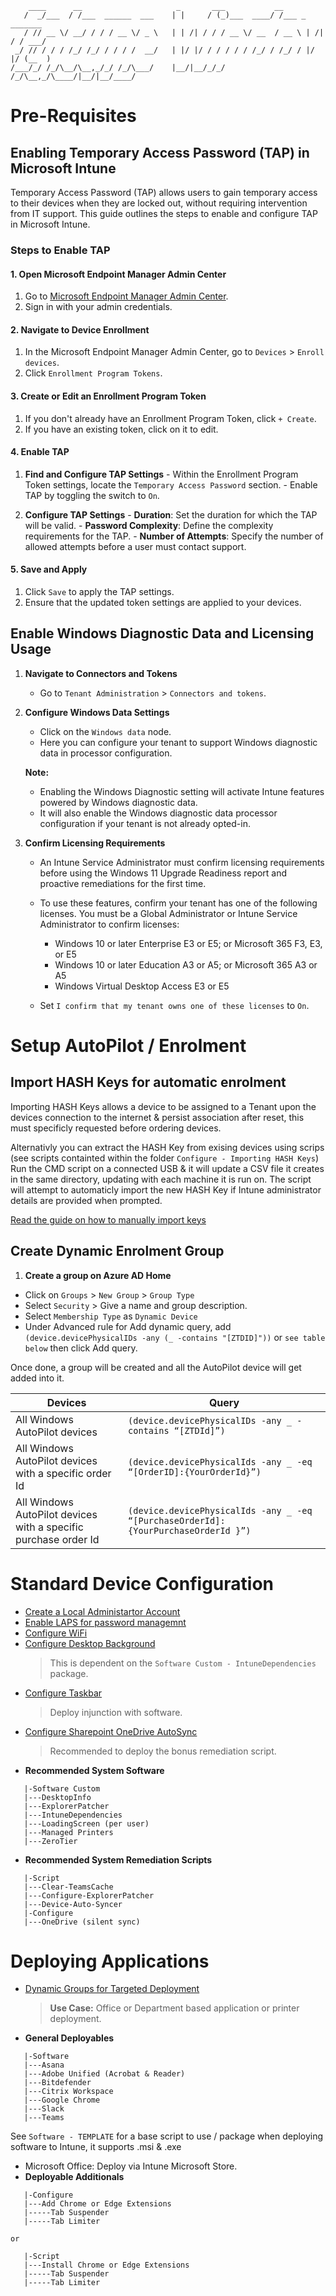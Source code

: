         ____      __                     _       ___           __                  
       /  _/___  / /___  ______  ___    | |     / (_)___  ____/ /___ _      _______
       / // __ \/ __/ / / / __ \/ _ \   | | /| / / / __ \/ __  / __ \ | /| / / ___/
     _/ // / / / /_/ /_/ / / / /  __/   | |/ |/ / / / / / /_/ / /_/ / |/ |/ (__  ) 
    /___/_/ /_/\__/\__,_/_/ /_/\___/    |__/|__/_/_/ /_/\__,_/\____/|__/|__/____/  
                                                                      
  
# Pre-Requisites
  ## Enabling Temporary Access Password (TAP) in Microsoft Intune

  Temporary Access Password (TAP) allows users to gain temporary access to their devices when they are locked out, without requiring intervention from IT support. This guide outlines the steps to enable and configure TAP in Microsoft Intune.

  ### Steps to Enable TAP

  #### 1. **Open Microsoft Endpoint Manager Admin Center**

  1. Go to [Microsoft Endpoint Manager Admin Center](https://endpoint.microsoft.com/).
  2. Sign in with your admin credentials.

  #### 2. **Navigate to Device Enrollment**

  1. In the Microsoft Endpoint Manager Admin Center, go to `Devices` > `Enroll devices`.
  2. Click `Enrollment Program Tokens`.

  #### 3. **Create or Edit an Enrollment Program Token**

  1. If you don't already have an Enrollment Program Token, click `+ Create`.
  2. If you have an existing token, click on it to edit.

  #### 4. **Enable TAP**

  1. **Find and Configure TAP Settings**
    - Within the Enrollment Program Token settings, locate the `Temporary Access Password` section.
    - Enable TAP by toggling the switch to `On`.

  2. **Configure TAP Settings**
    - **Duration**: Set the duration for which the TAP will be valid.
    - **Password Complexity**: Define the complexity requirements for the TAP.
    - **Number of Attempts**: Specify the number of allowed attempts before a user must contact support.

  #### 5. **Save and Apply**

  1. Click `Save` to apply the TAP settings.
  2. Ensure that the updated token settings are applied to your devices.


## Enable Windows Diagnostic Data and Licensing Usage

1. **Navigate to Connectors and Tokens**
   - Go to `Tenant Administration` > `Connectors and tokens`.

2. **Configure Windows Data Settings**
   - Click on the `Windows data` node.
   - Here you can configure your tenant to support Windows diagnostic data in processor configuration.

   **Note:** 
   - Enabling the Windows Diagnostic setting will activate Intune features powered by Windows diagnostic data.
   - It will also enable the Windows diagnostic data processor configuration if your tenant is not already opted-in.

3. **Confirm Licensing Requirements**
   - An Intune Service Administrator must confirm licensing requirements before using the Windows 11 Upgrade Readiness report and proactive remediations for the first time.
   - To use these features, confirm your tenant has one of the following licenses. You must be a Global Administrator or Intune Service Administrator to confirm licenses:

     - Windows 10 or later Enterprise E3 or E5; or Microsoft 365 F3, E3, or E5
     - Windows 10 or later Education A3 or A5; or Microsoft 365 A3 or A5
     - Windows Virtual Desktop Access E3 or E5

   - Set `I confirm that my tenant owns one of these licenses` to `On`.




# Setup AutoPilot / Enrolment
  ## Import HASH Keys for automatic enrolment
  Importing HASH Keys allows a device to be assigned to a Tenant upon the devices connection to the internet & persist association after reset, this must specificly requested before ordering devices.

  Alternativly you can extract the HASH Key from exising devices using scrips (see scripts containted within the folder `Configure - Importing HASH Keys`)
  Run the CMD script on a connected USB & it will update a CSV file it creates in the same directory, updating with each machine it is run on.
  The script will attempt to automaticly import the new HASH Key if Intune administrator details are provided when prompted.

  [Read the guide on how to manually import keys](Configure%20-%20Importing%20HASH%20Keys/GUIDE_Import_HASH_Keys.md)

  ## Create Dynamic Enrolment Group
  1. **Create a group on Azure AD Home**
  - Click on `Groups` > `New Group` > `Group Type` 
  - Select `Security` > Give a name and group description. 
  - Select `Membership Type` as `Dynamic Device`
  - Under Advanced rule for Add dynamic query, add `(device.devicePhysicalIDs -any (_ -contains "[ZTDID]"))` or 
  `see table below` then click Add query. 

  Once done, a group will be created and all the AutoPilot device will get added into it.

| Devices                                                   | Query                                                      |
|---------------------------------------------------------------|------------------------------------------------------------|
| All Windows AutoPilot devices                                 | `(device.devicePhysicalIDs -any _ -contains “[ZTDId]”)`   |
| All Windows AutoPilot devices with a specific order Id      | `(device.devicePhysicalIds -any _ -eq “[OrderID]:{YourOrderId}”)` |
| All Windows AutoPilot devices with a specific purchase order Id | `(device.devicePhysicalIds -any _ -eq “[PurchaseOrderId]:{YourPurchaseOrderId }”)` |

# Standard Device Configuration
- [Create a Local Administartor Account](Configure%20-%20Local%20Admin/GUIDE_Create_Local_Administrator.md)
- [Enable LAPS for password managemnt](GUIDE_Intune_LAPS_Guide.md)
- [Configure WiFi](Configure%20-%20Wi-Fi/GUIDE_Configure_WiFi.md)
- [Configure Desktop Background](Configure%20-%20Background%20Image/GUIDE_Setup_Background_Images.md)
  > This is dependent on the `Software Custom - IntuneDependencies` package.
- [Configure Taskbar](Configure%20-%20Taskbar/GUIDE_Configure_Taskbar.md)
  > Deploy injunction with software.
- [Configure Sharepoint OneDrive AutoSync](Configure%20-%20OneDrive%20(silent%20sync)/GUIDE_Intune_OneDrive_Sync.md)
  > Recommended to deploy the bonus remediation script.
- **Recommended System Software**
```
   |-Software Custom
   |---DesktopInfo
   |---ExplorerPatcher
   |---IntuneDependencies
   |---LoadingScreen (per user)
   |---Managed Printers
   |---ZeroTier
```
- **Recommended System Remediation Scripts**
```
   |-Script
   |---Clear-TeamsCache
   |---Configure-ExplorerPatcher
   |---Device-Auto-Syncer
   |-Configure
   |---OneDrive (silent sync)
```

# Deploying Applications
- [Dynamic Groups for Targeted Deployment](GUIDE_Entra_Profile_Location_Based_Dynamic_Groups.md)
  > **Use Case:** Office or Department based application or printer deployment.
- **General Deployables**
```
   |-Software
   |---Asana
   |---Adobe Unified (Acrobat & Reader)
   |---Bitdefender
   |---Citrix Workspace
   |---Google Chrome
   |---Slack
   |---Teams
```
See `Software - TEMPLATE` for a base script to use / package when deploying software to Intune, it supports .msi & .exe

- Microsoft Office: Deploy via Intune Microsoft Store.
- **Deployable Additionals**
```
   |-Configure
   |---Add Chrome or Edge Extensions
   |-----Tab Suspender
   |-----Tab Limiter

or

   |-Script
   |---Install Chrome or Edge Extensions
   |-----Tab Suspender
   |-----Tab Limiter
```